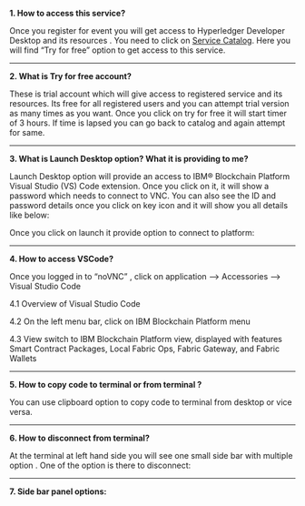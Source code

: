 **1. How to access this service?**

Once you register for event you will get access to Hyperledger Developer Desktop and its resources . You need to click on [Service Catalog](https://developer.ibm.com/openlabstest/service-catalog). Here you will find “Try for free” option to get access to this service.

-------------------- 

**2.	What is Try for free account?**

These is trial account which will give access to registered service and its resources. Its free for all registered users and you can attempt trial version as many times as you want. Once you click on try for free it will start timer of 3 hours. If time is lapsed you can go back to catalog and again attempt for same.

--------------------

**3.	What is Launch Desktop option? What it is providing to me?**

Launch Desktop option will provide an access to IBM® Blockchain Platform Visual Studio (VS) Code extension. Once you click on it, it will show a password which needs to connect to VNC. You can also see the ID and password details once you click on key icon and it will show you all details like below:

Once you click on launch it provide option to connect to platform: 

--------------------

**4. How to access VSCode?**

Once you logged in to “noVNC” , click on application --> Accessories --> Visual Studio Code

  4.1	Overview of Visual Studio Code
  
  
  4.2	On the left menu bar, click on IBM Blockchain Platform menu
  
  
  4.3	View switch to IBM Blockchain Platform view, displayed with features Smart Contract Packages, Local Fabric Ops, Fabric Gateway, and Fabric Wallets
  
  -------------------- 
  
**5.	How to copy code to terminal or from terminal ?**
  
You can use clipboard option to copy code to terminal from desktop or vice versa.

----------------------

**6. How to disconnect from terminal?**

At the terminal at left hand side you will see one small side bar with multiple option . One of the option is there to disconnect:


---------------------- 

**7.	Side bar panel options:**



  
  

